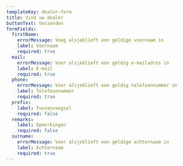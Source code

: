 ```yaml
---
templateKey: dealer-form
title: Vind uw dealer
buttonText: Verzenden
formFields:
  firstName:
    errorMessage: Voeg alsjeblieft een geldige voornaam in
    label: Voornaam
    required: true
  mail:
    errorMessage: Voer alsjeblieft een geldig e-mailadres in
    label: E-mail
    required: true
  phone:
    errorMessage: Voer alsjeblieft een geldig telefoonnummer in
    label: Telefoonnummer
    required: true
  prefix:
    label: Tussenvoegsel
    required: false
  remarks:
    label: Opmerkingen
    required: false
  surname:
    errorMessage: Voer alsjeblieft een geldige achternaam in
    label: Achternaam
    required: true
---
```


